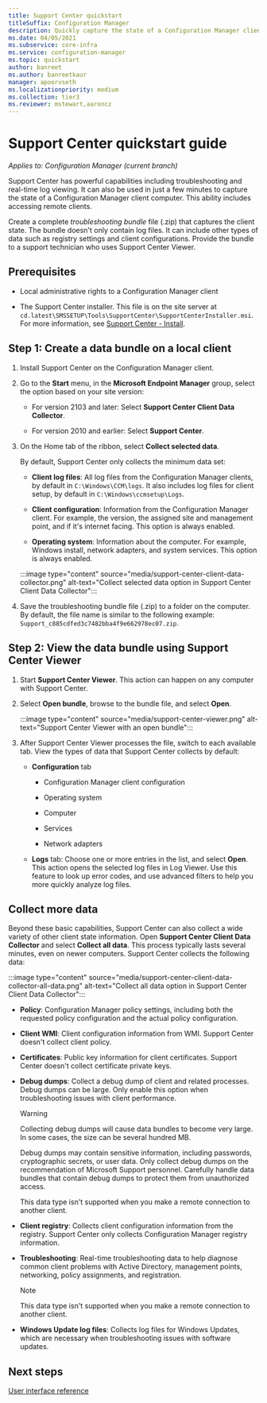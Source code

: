```yaml
---
title: Support Center quickstart
titleSuffix: Configuration Manager
description: Quickly capture the state of a Configuration Manager client for troubleshooting.
ms.date: 04/05/2021
ms.subservice: core-infra
ms.service: configuration-manager
ms.topic: quickstart
author: banreet
ms.author: banreetkaur
manager: apoorvseth
ms.localizationpriority: medium
ms.collection: tier3
ms.reviewer: mstewart,aaroncz 
---
```


# Support Center quickstart guide

*Applies to: Configuration Manager (current branch)*

Support Center has powerful capabilities including troubleshooting and real-time log viewing. It can also be used in just a few minutes to capture the state of a Configuration Manager client computer. This ability includes accessing remote clients.

Create a complete *troubleshooting bundle* file (.zip) that captures the client state. The bundle doesn't only contain log files. It can include other types of data such as registry settings and client configurations. Provide the bundle to a support technician who uses Support Center Viewer.

## Prerequisites

- Local administrative rights to a Configuration Manager client

- The Support Center installer. This file is on the site server at `cd.latest\SMSSETUP\Tools\SupportCenter\SupportCenterInstaller.msi`. For more information, see [Support Center - Install](support-center.md#install).

## Step 1: Create a data bundle on a local client

1. Install Support Center on the Configuration Manager client.

1. Go to the **Start** menu, in the **Microsoft Endpoint Manager** group, select the option based on your site version:

    - For version 2103 and later: Select **Support Center Client Data Collector**.

    - For version 2010 and earlier: Select **Support Center**.

1. On the Home tab of the ribbon, select **Collect selected data**.

    By default, Support Center only collects the minimum data set:

      - **Client log files**: All log files from the Configuration Manager clients, by default in `C:\Windows\CCM\logs`. It also includes log files for client setup, by default in `C:\Windows\ccmsetup\Logs`.

      - **Client configuration**: Information from the Configuration Manager client. For example, the version, the assigned site and management point, and if it's internet facing. This option is always enabled.

      - **Operating system**: Information about the computer. For example, Windows install, network adapters, and system services. This option is always enabled.

    :::image type="content" source="media/support-center-client-data-collector.png" alt-text="Collect selected data option in Support Center Client Data Collector":::

1. Save the troubleshooting bundle file (.zip) to a folder on the computer. By default, the file name is similar to the following example: `Support_c885cdfed3c7482bba4f9e662978ec07.zip`.

## Step 2: View the data bundle using Support Center Viewer

1. Start **Support Center Viewer**. This action can happen on any computer with Support Center.

1. Select **Open bundle**, browse to the bundle file, and select **Open**.

    :::image type="content" source="media/support-center-viewer.png" alt-text="Support Center Viewer with an open bundle":::

1. After Support Center Viewer processes the file, switch to each available tab. View the types of data that Support Center collects by default:

    - **Configuration** tab

        - Configuration Manager client configuration

        - Operating system

        - Computer

        - Services

        - Network adapters

    - **Logs** tab: Choose one or more entries in the list, and select **Open**. This action opens the selected log files in Log Viewer. Use this feature to look up error codes, and use advanced filters to help you more quickly analyze log files.

## Collect more data

Beyond these basic capabilities, Support Center can also collect a wide variety of other client state information. Open **Support Center Client Data Collector** and select **Collect all data**. This process typically lasts several minutes, even on newer computers. Support Center collects the following data:

:::image type="content" source="media/support-center-client-data-collector-all-data.png" alt-text="Collect all data option in Support Center Client Data Collector":::

- **Policy**: Configuration Manager policy settings, including both the requested policy configuration and the actual policy configuration.

- **Client WMI**: Client configuration information from WMI. Support Center doesn't collect client policy.

- **Certificates**: Public key information for client certificates. Support Center doesn't collect certificate private keys.

- **Debug dumps**: Collect a debug dump of client and related processes. Debug dumps can be large. Only enable this option when troubleshooting issues with client performance.

    > [!WARNING]
    > Collecting debug dumps will cause data bundles to become very large. In some cases, the size can be several hundred MB.
    >
    > Debug dumps may contain sensitive information, including passwords, cryptographic secrets, or user data. Only collect debug dumps on the recommendation of Microsoft Support personnel. Carefully handle data bundles that contain debug dumps to protect them from unauthorized access.
    >
    > This data type isn't supported when you make a remote connection to another client.

- **Client registry**: Collects client configuration information from the registry. Support Center only collects Configuration Manager registry information.

- **Troubleshooting**: Real-time troubleshooting data to help diagnose common client problems with Active Directory, management points, networking, policy assignments, and registration.

    > [!NOTE]
    > This data type isn't supported when you make a remote connection to another client.

- **Windows Update log files**: Collects log files for Windows Updates, which are necessary when troubleshooting issues with software updates.

## Next steps

[User interface reference](support-center-ui-reference.md)
